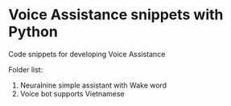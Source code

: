 # Voice Assistance snippets with Python
Code snippets for developing Voice Assistance

<p>Folder list:</p>
<ol>
  <li>Neuralnine simple assistant with Wake word</li>
  <li>Voice bot supports Vietnamese</li>
</ol>


